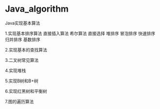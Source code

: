 # Java_algorithm
Java实现基本算法

1.实现基本排序算法
直接插入算法
希尔算法
直接选择
堆排序
冒泡排序
快速排序
归并排序
基数排序

2.实现基本的查找算法

3.二叉树常见算法

4.实现堆栈

5.实现B树和B+树

6.实现红黑树和平衡树

7.图的遍历算法

